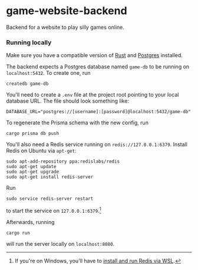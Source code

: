 # game-website-backend

Backend for a website to play silly games online.

### Running locally
Make sure you have a compatible version of [Rust](https://www.rust-lang.org/tools/install) and
[Postgres](https://www.postgresql.org/download/) installed.

The backend expects a Postgres database named `game-db` to be running on `localhost:5432`. To create one, run
```shell
createdb game-db
```
You'll need to create a `.env` file at the project root pointing to your local database URL. The file should look
something like:
```
DATABASE_URL="postgres://[username]:[password]@localhost:5432/game-db"
```
To regenerate the Prisma schema with the new config, run
```shell
cargo prisma db push
```

You'll also need a Redis service running on `redis://127.0.0.1:6379`. Install Redis on Ubuntu via `apt-get`:
```shell
sudo apt-add-repository ppa:redislabs/redis
sudo apt-get update
sudo apt-get upgrade
sudo apt-get install redis-server
```
Run
```shell
sudo service redis-server restart
```
to start the service on `127.0.0.1:6379`.[^1]

[^1]: If you're on Windows, you'll have to [install and run Redis via WSL](https://developer.redis.com/create/windows/).

Afterwards, running
```shell
cargo run
```
will run the server locally on `localhost:8080`.
